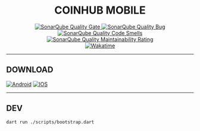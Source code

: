 <h1 align=center>
  COINHUB MOBILE
</h1>

<div align=center>
  <a href="https://sonarcloud.io/summary/new_code?id=coinhub-uit_mobile">
    <img alt="SonarQube Quality Gate" src="https://sonarcloud.io/api/project_badges/measure?project=coinhub-uit_mobile&metric=alert_status"/>
  </a>
  <a href="https://sonarcloud.io/summary/new_code?id=coinhub-uit_mobile">
    <img alt="SonarQube Quality Bug" src="https://sonarcloud.io/api/project_badges/measure?project=coinhub-uit_mobile&metric=bugs"/>
  </a>
  <a href="https://sonarcloud.io/summary/new_code?id=coinhub-uit_mobile">
    <img alt="SonarQube Quality Code Smells" src="https://sonarcloud.io/api/project_badges/measure?project=coinhub-uit_mobile&metric=code_smells"/>
  </a>
  <a href="https://sonarcloud.io/summary/new_code?id=coinhub-uit_mobile">
    <img alt="SonarQube Quality Maintainability Rating" src="https://sonarcloud.io/api/project_badges/measure?project=coinhub-uit_mobile&metric=sqale_rating"/>
  </a>
  <br />
  <a href="https://wakatime.com/badge/github/coinhub-uit/mobile">
    <img alt="Wakatime" src="https://wakatime.com/badge/github/coinhub-uit/mobile.svg"/>
  </a>
</div>

---

## DOWNLOAD

[![Android](https://img.shields.io/badge/android-universal-cba6f7?style=for-the-badge&logo=android&logoColor=a6e3a1)](../../releases/latest/download/coinhub.apk)
[![IOS](https://img.shields.io/badge/ios-universal-f38ba8?style=for-the-badge&logo=apple&logoColor=cdd6f4)](../../releases/latest/download/coinhub.ipa)

---

## DEV

```sh
dart run ./scripts/bootstrap.dart
```
